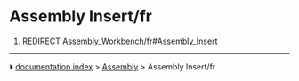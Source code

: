 # Assembly Insert/fr
1.  REDIRECT [Assembly_Workbench/fr#Assembly_Insert](Assembly_Workbench/fr#Assembly_Insert.md)



---
⏵ [documentation index](../README.md) > [Assembly](Assembly_Workbench.md) > Assembly Insert/fr
